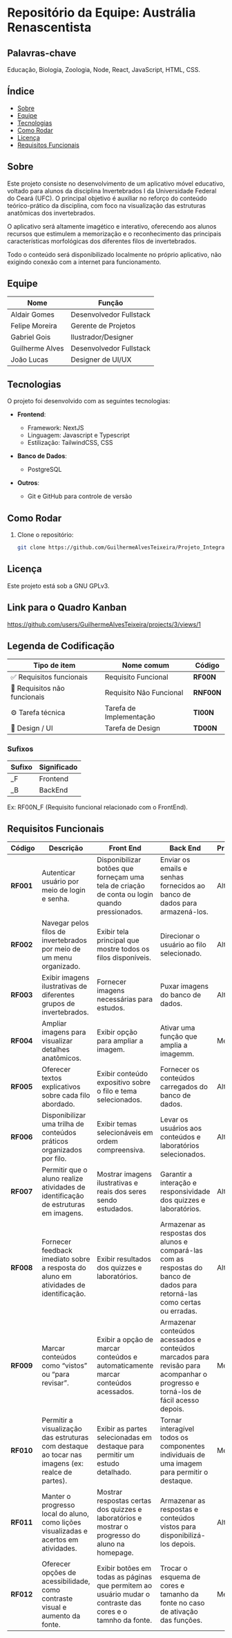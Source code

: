 # Repositório da Equipe: Austrália Renascentista

## Palavras-chave

Educação, Biologia, Zoologia, Node, React, JavaScript, HTML, CSS.

## Índice

- [Sobre](#sobre)
- [Equipe](#equipe)
- [Tecnologias](#tecnologias)
- [Como Rodar](#como-rodar)
- [Licença](#licença)
- [Requisitos Funcionais](#requisitos-funcionais)

## Sobre

Este projeto consiste no desenvolvimento de um aplicativo móvel educativo, voltado para alunos da disciplina Invertebrados I da Universidade Federal do Ceará (UFC). O principal objetivo é auxiliar no reforço do conteúdo teórico-prático da disciplina, com foco na visualização das estruturas anatômicas dos invertebrados.

O aplicativo será altamente imagético e interativo, oferecendo aos alunos recursos que estimulem a memorização e o reconhecimento das principais características morfológicas dos diferentes filos de invertebrados.

Todo o conteúdo será disponibilizado localmente no próprio aplicativo, não exigindo conexão com a internet para funcionamento.




## Equipe

| Nome              | Função                     |
|-------------------|----------------------------|
| Aldair Gomes      | Desenvolvedor Fullstack    |
| Felipe Moreira    | Gerente de Projetos        |
| Gabriel Gois      | Ilustrador/Designer        |
| Guilherme Alves   | Desenvolvedor Fullstack    |
| João Lucas        | Designer de UI/UX          |


## Tecnologias

O projeto foi desenvolvido com as seguintes tecnologias:

- **Frontend**:

  - Framework: NextJS
  - Linguagem: Javascript e Typescript
  - Estilização: TailwindCSS, CSS

- **Banco de Dados**:

  - PostgreSQL

- **Outros**:

  - Git e GitHub para controle de versão

## Como Rodar

1. Clone o repositório:
   ```bash
   git clone https://github.com/GuilhermeAlvesTeixeira/Projeto_Integrado

## Licença

Este projeto está sob a GNU GPLv3.

## Link para o Quadro Kanban
https://github.com/users/GuilhermeAlvesTeixeira/projects/3/views/1

## Legenda de Codificação

| Tipo de item                 | Nome comum              | Código          | 
| ---------------------------- | ----------------------- | --------------- |
| ✅ Requisitos funcionais     | Requisito Funcional     | **RF00N**       | 
| 📘 Requisitos não funcionais | Requisito Não Funcional | **RNF00N**      | 
| ⚙️ Tarefa técnica            | Tarefa de Implementação | **TI00N**       |
| 🎨 Design / UI               | Tarefa de Design        | **TD00N**       |

### Sufixos
|Sufixo| Significado|
|------|------------|
|_F    |Frontend    |
|_B    |BackEnd     |

Ex: RF00N_F (Requisito funcional relacionado com o FrontEnd).


##  Requisitos Funcionais

| Código  | Descrição | Front End | Back End | Prioridade |
|---------|-----------|-----------|-----------|-----------|
| **RF001** | Autenticar usuário por meio de login e senha. |Disponibilizar botões que forneçam uma tela de criação de conta ou login quando pressionados.|Enviar os emails e senhas fornecidos ao banco de dados para armazená-los.|Alta|
| **RF002** | Navegar pelos filos de invertebrados por meio de um menu organizado. |Exibir tela principal que mostre todos os filos disponíveis.|Direcionar o usuário ao filo selecionado.|Alta|
| **RF003** | Exibir imagens ilustrativas de diferentes grupos de invertebrados. |Fornecer imagens necessárias para estudos.|Puxar imagens do banco de dados.|Alta|
| **RF004** | Ampliar imagens para visualizar detalhes anatômicos. |Exibir opção para ampliar a imagem.|Ativar uma função que amplia a imagemm.|Média|
| **RF005** | Oferecer textos explicativos sobre cada filo abordado. |Exibir conteúdo expositivo sobre o filo e tema selecionados.|Fornecer os conteúdos carregados do banco de dados.|Alta|
| **RF006** | Disponibilizar uma trilha de conteúdos práticos organizados por filo. |Exibir temas selecionáveis em ordem compreensiva.|Levar os usuários aos conteúdos e laboratórios selecionados.|Alta|
| **RF007** | Permitir que o aluno realize atividades de identificação de estruturas em imagens. |Mostrar imagens ilustrativas e reais dos seres sendo estudados.|Garantir a interação e responsividade dos quizzes e laboratórios.|Alta|
| **RF008** | Fornecer feedback imediato sobre a resposta do aluno em atividades de identificação. |Exibir resultados dos quizzes e laboratórios.|Armazenar as respostas dos alunos e compará-las com as respostas do banco de dados para retorná-las como certas ou erradas.|Alta|
| **RF009** | Marcar conteúdos como “vistos” ou “para revisar”. |Exibir a opção de marcar conteúdos e automaticamente marcar conteúdos acessados.|Armazenar conteúdos acessados e conteúdos marcados para revisão para acompanhar o progresso e torná-los de fácil acesso depois.|Média|
| **RF010** | Permitir a visualização das estruturas com destaque ao tocar nas imagens (ex: realce de partes). |Exibir as partes selecionadas em destaque para permitir um estudo detalhado.|Tornar interagível todos os componentes individuais de uma imagem para permitir o destaque.|Média|
| **RF011** | Manter o progresso local do aluno, como lições visualizadas e acertos em atividades. |Mostrar respostas certas dos quizzes e laboratórios e mostrar o progresso do aluno na homepage.|Armazenar as respostas e conteúdos vistos para disponibilizá-los depois.|Alta|
| **RF012** | Oferecer opções de acessibilidade, como contraste visual e aumento da fonte. |Exibir botões em todas as páginas que permitem ao usuário mudar o contraste das cores e o tamnho da fonte.|Trocar o esquema de cores e tamanho da fonte no caso de ativação das funções.|Média|
